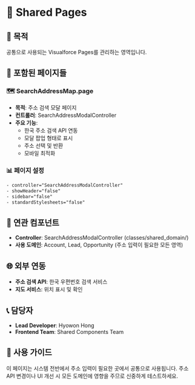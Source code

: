 # 🔧 Shared Pages

## 🎯 목적
공통으로 사용되는 Visualforce Pages를 관리하는 영역입니다.

## 📄 포함된 페이지들

### 🗺️ **SearchAddressMap.page**
- **목적**: 주소 검색 모달 페이지
- **컨트롤러**: SearchAddressModalController
- **주요 기능**:
  - 한국 주소 검색 API 연동
  - 모달 팝업 형태로 표시
  - 주소 선택 및 반환
  - 모바일 최적화

### 📊 **페이지 설정**
```xml
- controller="SearchAddressModalController"
- showHeader="false"
- sidebar="false"
- standardStylesheets="false"
```

## 🔗 연관 컴포넌트
- **Controller**: SearchAddressModalController (classes/shared_domain/)
- **사용 도메인**: Account, Lead, Opportunity (주소 입력이 필요한 모든 영역)

## 🌐 외부 연동
- **주소 검색 API**: 한국 우편번호 검색 서비스
- **지도 서비스**: 위치 표시 및 확인

## 📞 담당자
- **Lead Developer**: Hyowon Hong
- **Frontend Team**: Shared Components Team

## 📝 사용 가이드
이 페이지는 시스템 전반에서 주소 입력이 필요한 곳에서 공통으로 사용됩니다. 주소 API 변경이나 UI 개선 시 모든 도메인에 영향을 주므로 신중하게 테스트하세요.
